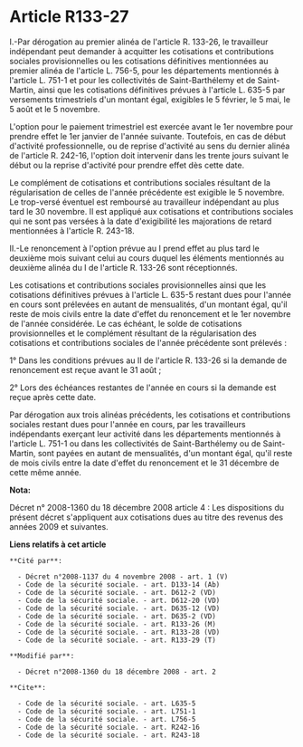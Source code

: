 # Article R133-27

I.-Par dérogation au premier alinéa de l'article R. 133-26, le travailleur indépendant peut demander à acquitter les
cotisations et contributions sociales provisionnelles ou les cotisations définitives mentionnées au premier alinéa de
l'article L. 756-5, pour les départements mentionnés à l'article L. 751-1 et pour les collectivités de Saint-Barthélemy et de
Saint-Martin, ainsi que les cotisations définitives prévues à l'article L. 635-5 par versements trimestriels d'un montant
égal, exigibles le 5 février, le 5 mai, le 5 août et le 5 novembre.

L'option pour le paiement trimestriel est exercée avant le 1er novembre pour prendre effet le 1er janvier de l'année
suivante. Toutefois, en cas de début d'activité professionnelle, ou de reprise d'activité au sens du dernier alinéa de
l'article R. 242-16, l'option doit intervenir dans les trente jours suivant le début ou la reprise d'activité pour prendre
effet dès cette date. 

Le complément de cotisations et contributions sociales résultant de la régularisation de celles de l'année précédente est
exigible le 5 novembre. Le trop-versé éventuel est remboursé au travailleur indépendant au plus tard le 30 novembre. Il est
appliqué aux cotisations et contributions sociales qui ne sont pas versées à la date d'exigibilité les majorations de retard
mentionnées à l'article R. 243-18. 

II.-Le renoncement à l'option prévue au I prend effet au plus tard le deuxième mois suivant celui au cours duquel les
éléments mentionnés au deuxième alinéa du I de l'article R. 133-26 sont réceptionnés. 

Les cotisations et contributions sociales provisionnelles ainsi que les cotisations définitives prévues à l'article L. 635-5
restant dues pour l'année en cours sont prélevées en autant de mensualités, d'un montant égal, qu'il reste de mois civils
entre la date d'effet du renoncement et le 1er novembre de l'année considérée. Le cas échéant, le solde de cotisations
provisionnelles et le complément résultant de la régularisation des cotisations et contributions sociales de l'année
précédente sont prélevés : 

1° Dans les conditions prévues au II de l'article R. 133-26 si la demande de renoncement est reçue avant le 31 août ; 

2° Lors des échéances restantes de l'année en cours si la demande est reçue après cette date. 

Par dérogation aux trois alinéas précédents, les cotisations et contributions sociales restant dues pour l'année en cours,
par les travailleurs indépendants exerçant leur activité dans les départements mentionnés à l'article L. 751-1 ou dans les
collectivités de Saint-Barthélemy ou de Saint-Martin, sont payées en autant de mensualités, d'un montant égal, qu'il reste de
mois civils entre la date d'effet du renoncement et le 31 décembre de cette même année.

**Nota:**

Décret n° 2008-1360 du 18 décembre 2008 article 4 : Les dispositions du présent décret s'appliquent aux cotisations dues au
titre des revenus des années 2009 et suivantes.

**Liens relatifs à cet article**

	**Cité par**:

	  - Décret n°2008-1137 du 4 novembre 2008 - art. 1 (V)
	  - Code de la sécurité sociale. - art. D133-14 (Ab)
	  - Code de la sécurité sociale. - art. D612-2 (VD)
	  - Code de la sécurité sociale. - art. D612-20 (VD)
	  - Code de la sécurité sociale. - art. D635-12 (VD)
	  - Code de la sécurité sociale. - art. D635-2 (VD)
	  - Code de la sécurité sociale. - art. R133-26 (M)
	  - Code de la sécurité sociale. - art. R133-28 (VD)
	  - Code de la sécurité sociale. - art. R133-29 (T)

	**Modifié par**:

	  - Décret n°2008-1360 du 18 décembre 2008 - art. 2

	**Cite**:

	  - Code de la sécurité sociale. - art. L635-5
	  - Code de la sécurité sociale. - art. L751-1
	  - Code de la sécurité sociale. - art. L756-5
	  - Code de la sécurité sociale. - art. R242-16
	  - Code de la sécurité sociale. - art. R243-18
